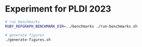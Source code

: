 # Experiment for PLDI 2023

```sh
# run benchmarks
RUBY_REFGRAPH_BENCHMARK_DIR=../benchmarks ./run-benchmarks.sh

# generate figures
./generate-figures.sh
```
